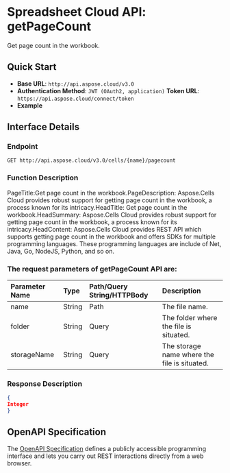 # **Spreadsheet Cloud API: getPageCount**

Get page count in the workbook. 


## **Quick Start**

- **Base URL**: `http://api.aspose.cloud/v3.0`
- **Authentication Method**: `JWT (OAuth2, application)`  **Token URL**: `https://api.aspose.cloud/connect/token`
- **Example** 

## **Interface Details**

### **Endpoint** 

```
GET http://api.aspose.cloud/v3.0/cells/{name}/pagecount
```
### **Function Description**
PageTitle:Get page count in the workbook.PageDescription: Aspose.Cells Cloud provides robust support for getting page count in the workbook, a process known for its intricacy.HeadTitle: Get page count in the workbook.HeadSummary: Aspose.Cells Cloud provides robust support for getting page count in the workbook, a process known for its intricacy.HeadContent: Aspose.Cells Cloud provides REST API which supports getting page count in the workbook and offers SDKs for multiple programming languages. These programming languages are include of Net, Java, Go, NodeJS, Python, and so on.

### The request parameters of **getPageCount** API are: 

| Parameter Name | Type | Path/Query String/HTTPBody | Description | 
| :- | :- | :- |:- | 
|name|String|Path|The file name.|
|folder|String|Query|The folder where the file is situated.|
|storageName|String|Query|The storage name where the file is situated.|

### **Response Description**
```json
{
Integer
}
```


## OpenAPI Specification

The [OpenAPI Specification](https://reference.aspose.cloud/cells/#/WorkbookController/GetPageCount) defines a publicly accessible programming interface and lets you carry out REST interactions directly from a web browser.
